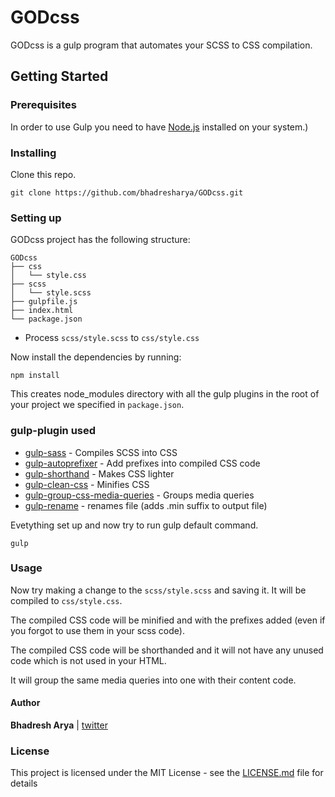 # GODcss
GODcss is a gulp program that automates your SCSS to CSS compilation.

## Getting Started

### Prerequisites
In order to use Gulp you need to have [Node.js](https://nodejs.org/en/) installed on your system.)

### Installing
Clone this repo.
```
git clone https://github.com/bhadresharya/GODcss.git
```
### Setting up
GODcss project has the following structure:
```
GODcss
├── css
│   └── style.css 
├── scss
│   └── style.scss
├── gulpfile.js
├── index.html
└── package.json
```
* Process ```scss/style.scss``` to ```css/style.css```

Now install the dependencies by running:
```
npm install
```
This creates node_modules directory with all the gulp plugins in the root of your project we specified in ```package.json```.
### gulp-plugin used
* [gulp-sass](https://www.npmjs.com/package/gulp-sass) - Compiles SCSS into CSS
* [gulp-autoprefixer](https://www.npmjs.com/package/gulp-autoprefixer) - Add prefixes into compiled CSS code
* [gulp-shorthand](https://www.npmjs.com/package/gulp-shorthand) - Makes CSS lighter
* [gulp-clean-css](https://www.npmjs.com/package/gulp-clean-css) - Minifies CSS
* [gulp-group-css-media-queries](https://www.npmjs.com/package/gulp-group-css-media-queries) - Groups media queries
* [gulp-rename](https://www.npmjs.com/package/gulp-rename) - renames file (adds .min suffix to output file)

Evetything set up and now try to run gulp default command.
```
gulp
```
### Usage
Now try making a change to the ```scss/style.scss``` and saving it. It will be compiled to ```css/style.css```.

The compiled CSS code will be minified and with the prefixes added (even if you forgot to use them in your scss code).

The compiled CSS code will be shorthanded and it will not have any unused code which is not used in your HTML.

It will group the same media queries into one with their content code.

#### Author
**Bhadresh Arya** | [twitter](https://twitter.com/bhadresharya)
### License
This project is licensed under the MIT License - see the [LICENSE.md](https://bhadresharya.github.io/GODcss/LICENSE.md) file for details